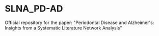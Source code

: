 # SLNA_PD-AD
Official repository for the paper: "Periodontal Disease and Alzheimer's: Insights from a Systematic Literature Network Analysis"

